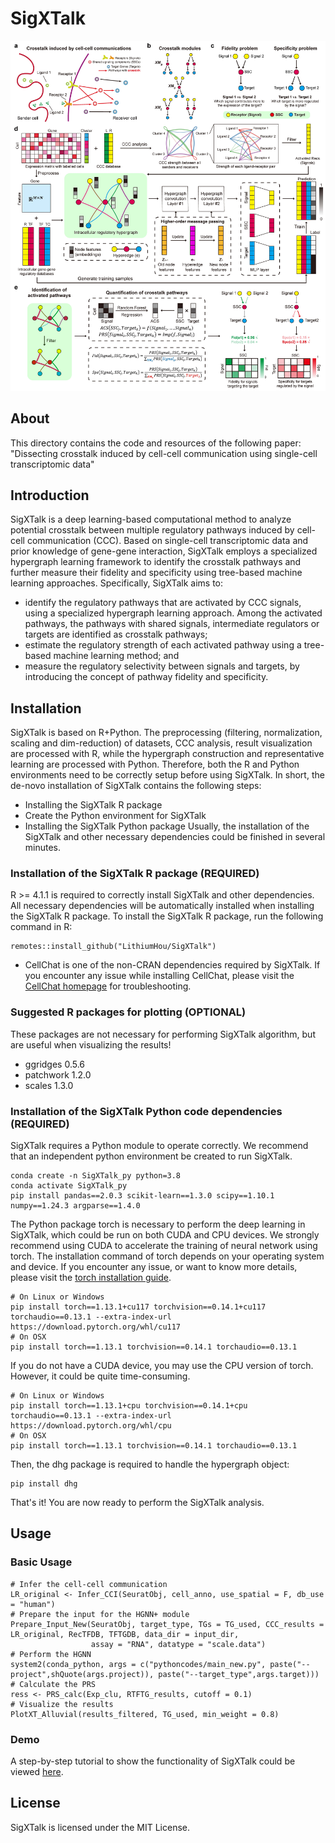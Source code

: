 # SigXTalk
![Figure](/vignettes/Fig1.jpg)
## About
This directory contains the code and resources of the following paper:
"Dissecting crosstalk induced by cell-cell communication using single-cell transcriptomic data"

## Introduction
SigXTalk is a deep learning-based computational method to analyze potential crosstalk between multiple regulatory pathways induced by cell-cell communication (CCC). Based on single-cell transcriptomic data and prior knowledge of gene-gene interaction, SigXTalk employs a specialized hypergraph learning framework to identify the crosstalk pathways and further measure their fidelity and specificity using tree-based machine learning approaches. Specifically, SigXTalk aims to:
-	identify the regulatory pathways that are activated by CCC signals, using a specialized hypergraph learning approach. Among the activated pathways, the pathways with shared signals, intermediate regulators or targets are identified as crosstalk pathways;
-	estimate the regulatory strength of each activated pathway using a tree-based machine learning method; and 
- measure the regulatory selectivity between signals and targets, by introducing the concept of pathway fidelity and specificity.

## Installation
SigXTalk is based on R+Python. The preprocessing (filtering, normalization, scaling and dim-reduction) of datasets, CCC analysis, result visualization are processed with R, while the hypergraph construction and representative learning are processed with Python. Therefore, both the R and Python environments need to be correctly setup before using SigXTalk. In short, the de-novo installation of SigXTalk contains the following steps:
- Installing the SigXTalk R package
- Create the Python environment for SigXTalk
- Installing the SigXTalk Python package
Usually, the installation of the SigXTalk and other necessary dependencies could be finished in several minutes.


### Installation of the SigXTalk R package (REQUIRED)
R >= 4.1.1 is required to correctly install SigXTalk and other dependencies. All necessary dependencies will be automatically installed when installing the SigXTalk R package. 
To install the SigXTalk R package, run the following command in R:
```
remotes::install_github("LithiumHou/SigXTalk")
```
* CellChat is one of the non-CRAN dependencies required by SigXTalk. If you encounter any issue while installing CellChat, please visit the [CellChat homepage](https://github.com/jinworks/CellChat) for troubleshooting.
  
### Suggested R packages for plotting (OPTIONAL)
These packages are not necessary for performing SigXTalk algorithm, but are useful when visualizing the results!
* ggridges 0.5.6
* patchwork 1.2.0
* scales 1.3.0

### Installation of the SigXTalk Python code dependencies (REQUIRED)
SigXTalk requires a Python module to operate correctly. We recommend that an independent python environment be created to run SigXTalk.
```
conda create -n SigXTalk_py python=3.8
conda activate SigXTalk_py
pip install pandas==2.0.3 scikit-learn==1.3.0 scipy==1.10.1 numpy==1.24.3 argparse==1.4.0
```
The Python package torch is necessary to perform the deep learning in SigXTalk, which could be run on both CUDA and CPU devices. We strongly recommend using CUDA to accelerate the training of neural network using torch.
The installation command of torch depends on your operating system and device. If you encounter any issue, or want to know more details, please visit the [torch installation guide](https://pytorch.org/get-started/locally/).

```
# On Linux or Windows
pip install torch==1.13.1+cu117 torchvision==0.14.1+cu117 torchaudio==0.13.1 --extra-index-url https://download.pytorch.org/whl/cu117
# On OSX
pip install torch==1.13.1 torchvision==0.14.1 torchaudio==0.13.1
```
If you do not have a CUDA device, you may use the CPU version of torch. However, it could be quite time-consuming.
```
# On Linux or Windows
pip install torch==1.13.1+cpu torchvision==0.14.1+cpu torchaudio==0.13.1 --extra-index-url https://download.pytorch.org/whl/cpu
# On OSX
pip install torch==1.13.1 torchvision==0.14.1 torchaudio==0.13.1
```
Then, the dhg package is required to handle the hypergraph object:
```
pip install dhg
```

That's it! You are now ready to perform the SigXTalk analysis.

## Usage

### Basic Usage
```
# Infer the cell-cell communication
LR_original <- Infer_CCI(SeuratObj, cell_anno, use_spatial = F, db_use = "human")
# Prepare the input for the HGNN+ module
Prepare_Input_New(SeuratObj, target_type, TGs = TG_used, CCC_results = LR_original, RecTFDB, TFTGDB, data_dir = input_dir,
                  assay = "RNA", datatype = "scale.data")
# Perform the HGNN
system2(conda_python, args = c("pythoncodes/main_new.py", paste("--project",shQuote(args.project)), paste("--target_type",args.target)))
# Calculate the PRS
ress <- PRS_calc(Exp_clu, RTFTG_results, cutoff = 0.1)
# Visualize the results
PlotXT_Alluvial(results_filtered, TG_used, min_weight = 0.8)
```
### Demo
A step-by-step tutorial to show the functionality of SigXTalk could be viewed [here](https://github.com/LithiumHou/SigXTalk/blob/master/vignettes/demo.md).

## License
SigXTalk is licensed under the MIT License.



